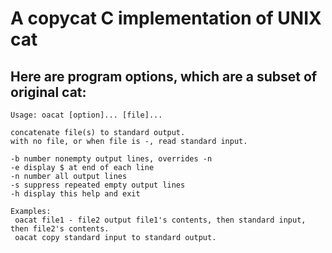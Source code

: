 # A copycat C implementation of UNIX cat

## Here are program options, which are a subset of original cat:

```
Usage: oacat [option]... [file]...

concatenate file(s) to standard output.
with no file, or when file is -, read standard input.

-b number nonempty output lines, overrides -n
-e display $ at end of each line
-n number all output lines
-s suppress repeated empty output lines
-h display this help and exit

Examples:
 oacat file1 - file2 output file1's contents, then standard input, then file2's contents.
 oacat copy standard input to standard output.
```
